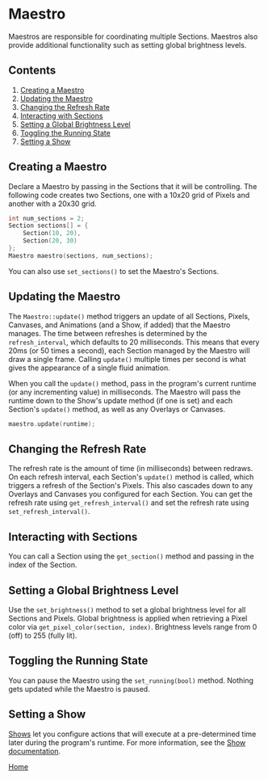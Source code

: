# Maestro
Maestros are responsible for coordinating multiple Sections. Maestros also provide additional functionality such as setting global brightness levels.

## Contents
1. [Creating a Maestro](#creating-a-maestro)
2. [Updating the Maestro](#updating-the-maestro)
3. [Changing the Refresh Rate](#changing-the-refresh-rate)
4. [Interacting with Sections](#interacting-with-sections)
5. [Setting a Global Brightness Level](#setting-a-global-brightness-level)
6. [Toggling the Running State](#toggling-the-running-state)
7. [Setting a Show](#setting-a-show)

## Creating a Maestro
Declare a Maestro by passing in the Sections that it will be controlling. The following code creates two Sections, one with a 10x20 grid of Pixels and another with a 20x30 grid.
```c++
int num_sections = 2;
Section sections[] = {
	Section(10, 20),
	Section(20, 30)
};
Maestro maestro(sections, num_sections);
```
You can also use `set_sections()` to set the Maestro's Sections.

## Updating the Maestro
The `Maestro::update()` method triggers an update of all Sections, Pixels, Canvases, and Animations (and a Show, if added) that the Maestro manages. The time between refreshes is determined by the `refresh_interval`, which defaults to 20 milliseconds. This means that every 20ms (or 50 times a second), each Section managed by the Maestro will draw a single frame. Calling `update()` multiple times per second is what gives the appearance of a single fluid animation.

When you call the `update()` method, pass in the program's current runtime (or any incrementing value) in milliseconds. The Maestro will pass the runtime down to the Show's update method (if one is set) and each Section's `update()` method, as well as any Overlays or Canvases.
```c++
maestro.update(runtime);
```

## Changing the Refresh Rate
The refresh rate is the amount of time (in milliseconds) between redraws. On each refresh interval, each Section's `update()` method is called, which triggers a refresh of the Section's Pixels. This also cascades down to any Overlays and Canvases you configured for each Section. You can get the refresh rate using `get_refresh_interval()` and set the refresh rate using `set_refresh_interval()`.

## Interacting with Sections
You can call a Section using the `get_section()` method and passing in the index of the Section.

## Setting a Global Brightness Level
Use the `set_brightness()` method to set a global brightness level for all Sections and Pixels. Global brightness is applied when retrieving a Pixel color via `get_pixel_color(section, index)`. Brightness levels range from 0 (off) to 255 (fully lit).

## Toggling the Running State
You can pause the Maestro using the `set_running(bool)` method. Nothing gets updated while the Maestro is paused.

## Setting a Show
[Shows](show.md) let you configure actions that will execute at a pre-determined time later during the program's runtime. For more information, see the [Show documentation](show.md).

[Home](README.md)
